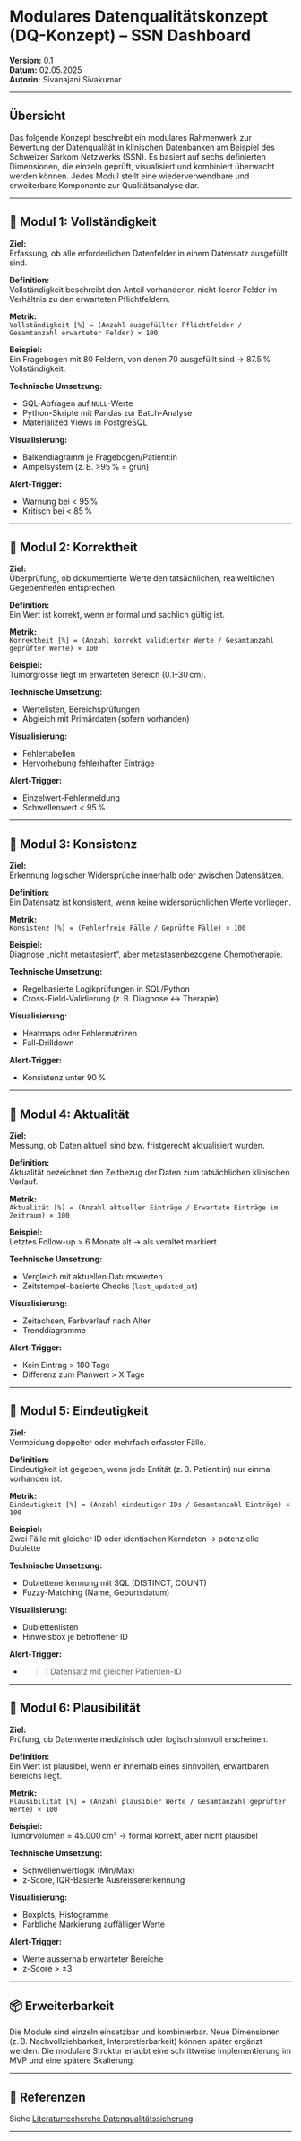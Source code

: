 # Modulares Datenqualitätskonzept (DQ-Konzept) – SSN Dashboard

**Version:** 0.1  
**Datum:** 02.05.2025  
**Autorin:** Sivanajani Sivakumar

---

## Übersicht

Das folgende Konzept beschreibt ein modulares Rahmenwerk zur Bewertung der Datenqualität in klinischen Datenbanken am Beispiel des Schweizer Sarkom Netzwerks (SSN). Es basiert auf sechs definierten Dimensionen, die einzeln geprüft, visualisiert und kombiniert überwacht werden können. Jedes Modul stellt eine wiederverwendbare und erweiterbare Komponente zur Qualitätsanalyse dar.

---

## 🧩 Modul 1: Vollständigkeit

**Ziel:**  
Erfassung, ob alle erforderlichen Datenfelder in einem Datensatz ausgefüllt sind.

**Definition:**  
Vollständigkeit beschreibt den Anteil vorhandener, nicht-leerer Felder im Verhältnis zu den erwarteten Pflichtfeldern.

**Metrik:**  
`Vollständigkeit [%] = (Anzahl ausgefüllter Pflichtfelder / Gesamtanzahl erwarteter Felder) × 100`

**Beispiel:**  
Ein Fragebogen mit 80 Feldern, von denen 70 ausgefüllt sind → 87.5 % Vollständigkeit.

**Technische Umsetzung:**  
- SQL-Abfragen auf `NULL`-Werte  
- Python-Skripte mit Pandas zur Batch-Analyse  
- Materialized Views in PostgreSQL

**Visualisierung:**  
- Balkendiagramm je Fragebogen/Patient:in  
- Ampelsystem (z. B. >95 % = grün)

**Alert-Trigger:**  
- Warnung bei < 95 %  
- Kritisch bei < 85 %

---

## 🧩 Modul 2: Korrektheit

**Ziel:**  
Überprüfung, ob dokumentierte Werte den tatsächlichen, realweltlichen Gegebenheiten entsprechen.

**Definition:**  
Ein Wert ist korrekt, wenn er formal und sachlich gültig ist.

**Metrik:**  
`Korrektheit [%] = (Anzahl korrekt validierter Werte / Gesamtanzahl geprüfter Werte) × 100`

**Beispiel:**  
Tumorgrösse liegt im erwarteten Bereich (0.1–30 cm).

**Technische Umsetzung:**  
- Wertelisten, Bereichsprüfungen  
- Abgleich mit Primärdaten (sofern vorhanden)

**Visualisierung:**  
- Fehlertabellen  
- Hervorhebung fehlerhafter Einträge

**Alert-Trigger:**  
- Einzelwert-Fehlermeldung  
- Schwellenwert < 95 %

---

## 🧩 Modul 3: Konsistenz

**Ziel:**  
Erkennung logischer Widersprüche innerhalb oder zwischen Datensätzen.

**Definition:**  
Ein Datensatz ist konsistent, wenn keine widersprüchlichen Werte vorliegen.

**Metrik:**  
`Konsistenz [%] = (Fehlerfreie Fälle / Geprüfte Fälle) × 100`

**Beispiel:**  
Diagnose „nicht metastasiert“, aber metastasenbezogene Chemotherapie.

**Technische Umsetzung:**  
- Regelbasierte Logikprüfungen in SQL/Python  
- Cross-Field-Validierung (z. B. Diagnose ↔ Therapie)

**Visualisierung:**  
- Heatmaps oder Fehlermatrizen  
- Fall-Drilldown

**Alert-Trigger:**  
- Konsistenz unter 90 %

---

## 🧩 Modul 4: Aktualität

**Ziel:**  
Messung, ob Daten aktuell sind bzw. fristgerecht aktualisiert wurden.

**Definition:**  
Aktualität bezeichnet den Zeitbezug der Daten zum tatsächlichen klinischen Verlauf.

**Metrik:**  
`Aktualität [%] = (Anzahl aktueller Einträge / Erwartete Einträge im Zeitraum) × 100`

**Beispiel:**  
Letztes Follow-up > 6 Monate alt → als veraltet markiert

**Technische Umsetzung:**  
- Vergleich mit aktuellen Datumswerten  
- Zeitstempel-basierte Checks (`last_updated_at`)

**Visualisierung:**  
- Zeitachsen, Farbverlauf nach Alter  
- Trenddiagramme

**Alert-Trigger:**  
- Kein Eintrag > 180 Tage  
- Differenz zum Planwert > X Tage

---

## 🧩 Modul 5: Eindeutigkeit

**Ziel:**  
Vermeidung doppelter oder mehrfach erfasster Fälle.

**Definition:**  
Eindeutigkeit ist gegeben, wenn jede Entität (z. B. Patient:in) nur einmal vorhanden ist.

**Metrik:**  
`Eindeutigkeit [%] = (Anzahl eindeutiger IDs / Gesamtanzahl Einträge) × 100`

**Beispiel:**  
Zwei Fälle mit gleicher ID oder identischen Kerndaten → potenzielle Dublette

**Technische Umsetzung:**  
- Dublettenerkennung mit SQL (DISTINCT, COUNT)  
- Fuzzy-Matching (Name, Geburtsdatum)

**Visualisierung:**  
- Dublettenlisten  
- Hinweisbox je betroffener ID

**Alert-Trigger:**  
- >1 Datensatz mit gleicher Patienten-ID

---

## 🧩 Modul 6: Plausibilität

**Ziel:**  
Prüfung, ob Datenwerte medizinisch oder logisch sinnvoll erscheinen.

**Definition:**  
Ein Wert ist plausibel, wenn er innerhalb eines sinnvollen, erwartbaren Bereichs liegt.

**Metrik:**  
`Plausibilität [%] = (Anzahl plausibler Werte / Gesamtanzahl geprüfter Werte) × 100`

**Beispiel:**  
Tumorvolumen = 45.000 cm³ → formal korrekt, aber nicht plausibel

**Technische Umsetzung:**  
- Schwellenwertlogik (Min/Max)  
- z-Score, IQR-Basierte Ausreissererkennung

**Visualisierung:**  
- Boxplots, Histogramme  
- Farbliche Markierung auffälliger Werte

**Alert-Trigger:**  
- Werte ausserhalb erwarteter Bereiche  
- z-Score > ±3

---

## 📦 Erweiterbarkeit

Die Module sind einzeln einsetzbar und kombinierbar. Neue Dimensionen (z. B. Nachvollziehbarkeit, Interpretierbarkeit) können später ergänzt werden. Die modulare Struktur erlaubt eine schrittweise Implementierung im MVP und eine spätere Skalierung.

---

## 🔗 Referenzen

Siehe [Literaturrecherche Datenqualitätssicherung](Literaturrecherche%20Datenqualitätssicherung.md)

---